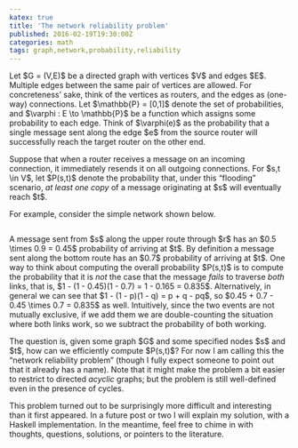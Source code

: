 ```yaml
---
katex: true
title: 'The network reliability problem'
published: 2016-02-19T19:30:00Z
categories: math
tags: graph,network,probability,reliability
---
```


<p>Let $G = (V,E)$ be a directed graph with vertices $V$ and edges $E$. Multiple edges between the same pair of vertices are allowed. For concreteness’ sake, think of the vertices as routers, and the edges as (one-way) connections. Let $\mathbb{P} = [0,1]$ denote the set of probabilities, and $\varphi : E \to \mathbb{P}$ be a function which assigns some probability to each edge. Think of $\varphi(e)$ as the probability that a single message sent along the edge $e$ from the source router will successfully reach the target router on the other end.</p>
<p>Suppose that when a router receives a message on an incoming connection, it immediately resends it on all outgoing connections. For $s,t \in V$, let $P(s,t)$ denote the probability that, under this “flooding” scenario, <em>at least one copy</em> of a message originating at $s$ will eventually reach $t$.</p>
<p>For example, consider the simple network shown below.</p>
<div style="text-align:center;">
<p><img src="http://byorgey.files.wordpress.com/2016/02/187e77faef9c21c1.png" alt="" /></p>
</div>
<p>A message sent from $s$ along the upper route through $r$ has an $0.5 \times 0.9 = 0.45$ probability of arriving at $t$. By definition a message sent along the bottom route has an $0.7$ probability of arriving at $t$. One way to think about computing the overall probability $P(s,t)$ is to compute the probability that it is <em>not</em> the case that the message <em>fails</em> to traverse <em>both</em> links, that is, $1 - (1 - 0.45)(1 - 0.7) = 1 - 0.165 = 0.835$. Alternatively, in general we can see that $1 - (1 - p)(1 - q) = p + q - pq$, so $0.45 + 0.7 - 0.45 \times 0.7 = 0.835$ as well. Intuitively, since the two events are not mutually exclusive, if we add them we are double-counting the situation where both links work, so we subtract the probability of both working.</p>
<p>The question is, given some graph $G$ and some specified nodes $s$ and $t$, how can we efficiently compute $P(s,t)$? For now I am calling this the “network reliability problem” (though I fully expect someone to point out that it already has a name). Note that it might make the problem a bit easier to restrict to directed <em>acyclic</em> graphs; but the problem is still well-defined even in the presence of cycles.</p>
<p>This problem turned out to be surprisingly more difficult and interesting than it first appeared. In a future post or two I will explain my solution, with a Haskell implementation. In the meantime, feel free to chime in with thoughts, questions, solutions, or pointers to the literature.</p>
<div id="refs" class="references">

</div>

